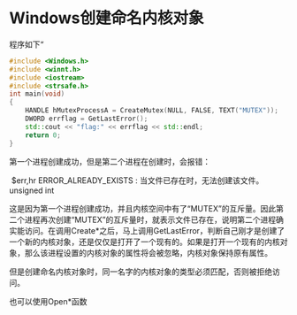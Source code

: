 # Windows创建命名内核对象

程序如下“

~~~c++
#include <Windows.h>
#include <winnt.h>
#include <iostream>
#include <strsafe.h>
int main(void)
{
	HANDLE hMutexProcessA = CreateMutex(NULL, FALSE, TEXT("MUTEX"));
	DWORD errflag = GetLastError();
	std::cout << "flag:" << errflag << std::endl;
	return 0;
}
~~~

第一个进程创建成功，但是第二个进程在创建时，会报错：

​		$err,hr	ERROR_ALREADY_EXISTS : 当文件已存在时，无法创建该文件。 	unsigned int

这是因为第一个进程创建成功，并且内核空间中有了“MUTEX”的互斥量。因此第二个进程再次创建“MUTEX”的互斥量时，就表示文件已存在，说明第二个进程确实能访问。在调用Create*之后，马上调用GetLastError，判断自己刚才是创建了一个新的内核对象，还是仅仅是打开了一个现有的。如果是打开一个现有的内核对象，那么该进程设置的内核对象的属性将会被忽略，内核对象保持原有属性。

但是创建命名内核对象时，同一名字的内核对象的类型必须匹配，否则被拒绝访问。

也可以使用Open*函数